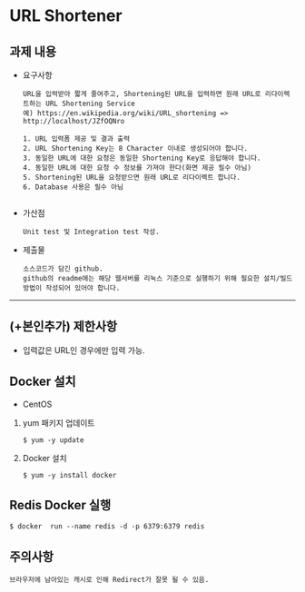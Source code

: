 # URL Shortener

## 과제 내용

- 요구사항
    ```
    URL을 입력받아 짧게 줄여주고, Shortening된 URL을 입력하면 원래 URL로 리다이렉트하는 URL Shortening Service
    예) https://en.wikipedia.org/wiki/URL_shortening => http://localhost/JZfOQNro
    
    1. URL 입력폼 제공 및 결과 출력
    2. URL Shortening Key는 8 Character 이내로 생성되어야 합니다.
    3. 동일한 URL에 대한 요청은 동일한 Shortening Key로 응답해야 합니다.
    4. 동일한 URL에 대한 요청 수 정보를 가져야 한다(화면 제공 필수 아님)
    5. Shortening된 URL을 요청받으면 원래 URL로 리다이렉트 합니다.
    6. Database 사용은 필수 아님
     
    ```

-  가산점
    ```
    Unit test 및 Integration test 작성.
     ```

- 제출물

    ```
    소스코드가 담긴 github.
    github의 readme에는 해당 웹서버를 리눅스 기준으로 실행하기 위해 필요한 설치/빌드 방법이 작성되어 있어야 합니다.
    ```

----

## (+본인추가) 제한사항
- 입력값은 URL인 경우에만 입력 가능.

## Docker 설치
- CentOS
1. yum 패키지 업데이트

    ```
    $ yum -y update
    ```

2. Docker 설치

    ```
    $ yum -y install docker
    ```

## Redis Docker 실행

```
$ docker  run --name redis -d -p 6379:6379 redis
```

## 주의사항

```
브라우저에 남아있는 캐시로 인해 Redirect가 잘못 될 수 있음.
```

